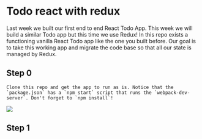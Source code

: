 # Todo react with redux

 Last week we built our first end to end React Todo App. This week we will build a similar Todo app but this time we use Redux! In this repo exists a functioning vanilla React Todo app like the one you built before. Our goal is to take this working app and migrate the code base so that all our state is managed by Redux. 

## Step 0
    Clone this repo and get the app to run as is. Notice that the `package.json` has a `npm start` script that runs the `webpack-dev-server`. Don't forget to `npm install`!

 ![](https://cl.ly/3b3V1e2l3629/Screen%20Recording%202017-07-04%20at%2010.02%20PM.gif)

## Step 1
